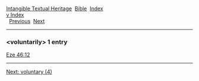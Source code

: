 [Intangible Textual Heritage](../../index)  [Bible](../index) 
[Index](index)   
[v Index](_v_)  
  [Previous](c12164)  [Next](c12166) 

------------------------------------------------------------------------

### &lt;voluntarily&gt; 1 entry

[Eze 46:12](../kjv/eze046.htm#012)  

------------------------------------------------------------------------

[Next: voluntary (4)](c12166)
